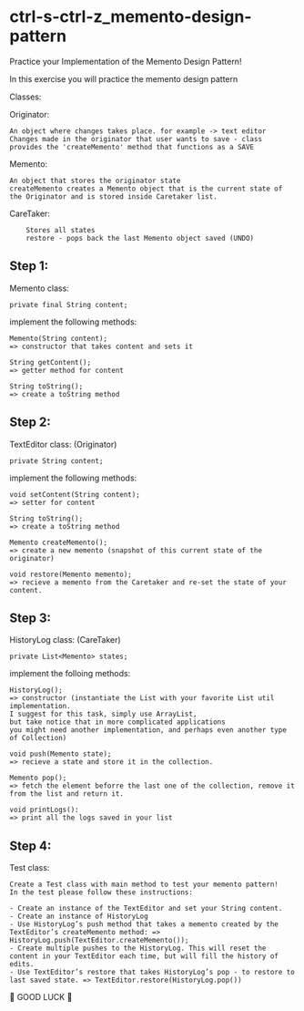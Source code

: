 # ctrl-s-ctrl-z_memento-design-pattern
Practice your Implementation of the Memento Design Pattern!

In this exercise you will practice the memento design pattern

Classes:

Originator:

	An object where changes takes place. for example -> text editor
	Changes made in the originator that user wants to save - class provides the 'createMemento' method that functions as a SAVE     
	
Memento:

	An object that stores the originator state
	createMemento creates a Memento object that is the current state of the Originator and is stored inside Caretaker list.
	
CareTaker:

		Stores all states
		restore - pops back the last Memento object saved (UNDO)
	
	
Step 1:
------
Memento class:

	private final String content;

implement the following methods:

	Memento(String content); 
	=> constructor that takes content and sets it

	String getContent(); 
	=> getter method for content

	String toString();
	=> create a toString method

Step 2:
-------
TextEditor class: (Originator)
		
	private String content;

implement the following methods:

	void setContent(String content); 
	=> setter for content

	String toString();
	=> create a toString method

	Memento createMemento(); 
	=> create a new memento (snapshot of this current state of the originator)

	void restore(Memento memento); 
	=> recieve a memento from the Caretaker and re-set the state of your content.


Step 3:
-------
HistoryLog class: (CareTaker)

	private List<Memento> states;

implement the folloing methods:

	HistoryLog(); 
	=> constructor (instantiate the List with your favorite List util implementation. 
	I suggest for this task, simply use ArrayList, 
	but take notice that in more complicated applications
	you might need another implementation, and perhaps even another type of Collection)

	void push(Memento state);
	=> recieve a state and store it in the collection.

	Memento pop(); 
	=> fetch the element beforre the last one of the collection, remove it from the list and return it.

	void printLogs():
	=> print all the logs saved in your list


Step 4:
-------
Test class:

	Create a Test class with main method to test your memento pattern!
	In the test please follow these instructions:

	- Create an instance of the TextEditor and set your String content.
	- Create an instance of HistoryLog
	- Use HistoryLog’s push method that takes a memento created by the TextEditor’s createMemento method: => HistoryLog.push(TextEditor.createMemento());
	- Create multiple pushes to the HistoryLog. This will reset the content in your TextEditor each time, but will fill the history of edits.
	- Use TextEditor’s restore that takes HistoryLog’s pop - to restore to last saved state. => TextEditor.restore(HistoryLog.pop())
    
    
👻 GOOD LUCK 👻
